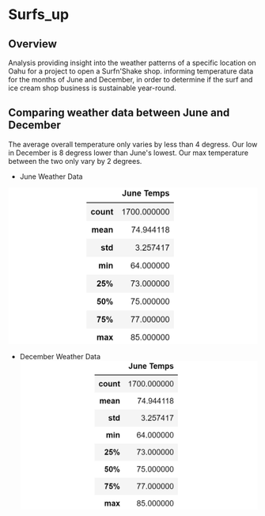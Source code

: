 # Surfs_up
## Overview
Analysis providing insight into the weather patterns of a specific location on Oahu for a project to open a Surfn'Shake shop.
informing temperature data for the months of June and December, in order to determine if the surf and ice cream shop business is sustainable year-round.

## Comparing weather data between June and December

The average overall temperature only varies by less than 4 degress.
Our low in December is 8 degress lower than June's lowest.
Our max temperature between the two only vary by 2 degrees.


- June Weather Data

![This is an image](https://github.com/Fbullman/Surfs_up/blob/main/June.png)


- December Weather Data
![This is an image](https://github.com/Fbullman/Surfs_up/blob/main/June.png)



